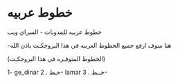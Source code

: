 # خطوط عربيه
خطوط عربيه للمدونات - السراي ويب

-هنا سوف ارفع جميع الخطوط العربيه في هذا البروجكـت باذن الله

(الخطوط المتوفـره في هذا البروجكـت)

1- ge_dinar خـط .
2- lamar خــط .
3- 
